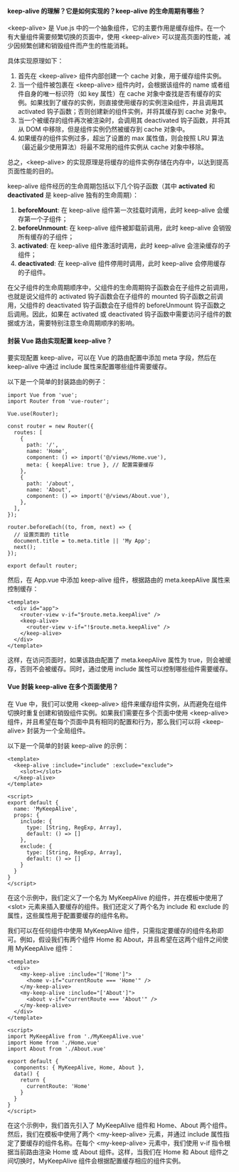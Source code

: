 <!--
 * @Author: Shu Binqi
 * @Date: 2023-03-03 22:17:46
 * @LastEditors: Shu Binqi
 * @LastEditTime: 2023-03-03 22:37:32
 * @Description: 八股文：封装 keep-alive（5题）
 * @Version: 1.0.0
 * @FilePath: \interviewQuestions\八股文\Vue\封装keep-alive.md
-->

#### keep-alive 的理解？它是如何实现的？keep-alive 的生命周期有哪些？

&lt;keep-alive&gt; 是 Vue.js 中的一个抽象组件，它的主要作用是缓存组件。在一个有大量组件需要频繁切换的页面中，使用 &lt;keep-alive&gt; 可以提高页面的性能，减少因频繁创建和销毁组件而产生的性能消耗。

具体实现原理如下：

1. 首先在 &lt;keep-alive&gt; 组件内部创建一个 cache 对象，用于缓存组件实例。
1. 当一个组件被包裹在 &lt;keep-alive&gt; 组件内时，会根据该组件的 name 或者组件自身的唯一标识符（如 key 属性）在 cache 对象中查找是否有缓存的实例。如果找到了缓存的实例，则直接使用缓存的实例渲染组件，并且调用其 activated 钩子函数；否则创建新的组件实例，并将其缓存到 cache 对象中。
1. 当一个被缓存的组件再次被渲染时，会调用其 deactivated 钩子函数，并将其从 DOM 中移除，但是组件实例仍然被缓存到 cache 对象中。
1. 如果缓存的组件实例过多，超出了设置的 max 属性值，则会按照 LRU 算法（最近最少使用算法）将最不常用的组件实例从 cache 对象中移除。

总之，&lt;keep-alive&gt; 的实现原理是将缓存的组件实例存储在内存中，以达到提高页面性能的目的。

keep-alive 组件经历的生命周期包括以下几个钩子函数（其中 **activated** 和 **deactivated** 是 keep-alive 独有的生命周期）：

1. **beforeMount**: 在 keep-alive 组件第一次挂载时调用，此时 keep-alive 会缓存第一个子组件；
1. **beforeUnmount**: 在 keep-alive 组件被卸载前调用，此时 keep-alive 会销毁所有缓存的子组件；
1. **activated**: 在 keep-alive 组件激活时调用，此时 keep-alive 会渲染缓存的子组件；
1. **deactivated**: 在 keep-alive 组件停用时调用，此时 keep-alive 会停用缓存的子组件。

在父子组件的生命周期顺序中，父组件的生命周期钩子函数会在子组件之前调用，也就是说父组件的 activated 钩子函数会在子组件的 mounted 钩子函数之前调用，父组件的 deactivated 钩子函数会在子组件的 beforeUnmount 钩子函数之后调用。因此，如果在 activated 或 deactivated 钩子函数中需要访问子组件的数据或方法，需要特别注意生命周期顺序的影响。

#### 封装 Vue 路由实现配置 keep-alive？

要实现配置 keep-alive，可以在 Vue 的路由配置中添加 meta 字段，然后在 keep-alive 中通过 include 属性来配置哪些组件需要缓存。

以下是一个简单的封装路由的例子：

```
import Vue from 'vue';
import Router from 'vue-router';

Vue.use(Router);

const router = new Router({
  routes: [
    {
      path: '/',
      name: 'Home',
      component: () => import('@/views/Home.vue'),
      meta: { keepAlive: true }, // 配置需要缓存
    },
    {
      path: '/about',
      name: 'About',
      component: () => import('@/views/About.vue'),
    },
  ],
});

router.beforeEach((to, from, next) => {
  // 设置页面的 title
  document.title = to.meta.title || 'My App';
  next();
});

export default router;
```

然后，在 App.vue 中添加 keep-alive 组件，根据路由的 meta.keepAlive 属性来控制缓存：

```
<template>
  <div id="app">
    <router-view v-if="$route.meta.keepAlive" />
    <keep-alive>
      <router-view v-if="!$route.meta.keepAlive" />
    </keep-alive>
  </div>
</template>
```

这样，在访问页面时，如果该路由配置了 meta.keepAlive 属性为 true，则会被缓存，否则不会被缓存。同时，通过使用 include 属性可以控制哪些组件需要缓存。

#### Vue 封装 keep-alive 在多个页面使用？

在 Vue 中，我们可以使用 &lt;keep-alive&gt; 组件来缓存组件实例，从而避免在组件切换时重复创建和销毁组件实例。如果我们需要在多个页面中使用 &lt;keep-alive&gt; 组件，并且希望在每个页面中具有相同的配置和行为，那么我们可以将 &lt;keep-alive&gt; 封装为一个全局组件。

以下是一个简单的封装 keep-alive 的示例：

```
<template>
  <keep-alive :include="include" :exclude="exclude">
    <slot></slot>
  </keep-alive>
</template>

<script>
export default {
  name: 'MyKeepAlive',
  props: {
    include: {
      type: [String, RegExp, Array],
      default: () => []
    },
    exclude: {
      type: [String, RegExp, Array],
      default: () => []
    }
  }
}
</script>
```

在这个示例中，我们定义了一个名为 MyKeepAlive 的组件，并在模板中使用了 &lt;slot&gt; 元素来插入要缓存的组件。我们还定义了两个名为 include 和 exclude 的属性，这些属性用于配置要缓存的组件名称。

我们可以在任何组件中使用 MyKeepAlive 组件，只需指定要缓存的组件名称即可。例如，假设我们有两个组件 Home 和 About，并且希望在这两个组件之间使用 MyKeepAlive 组件：

```
<template>
  <div>
    <my-keep-alive :include="['Home']">
      <home v-if="currentRoute === 'Home'" />
    </my-keep-alive>
    <my-keep-alive :include="['About']">
      <about v-if="currentRoute === 'About'" />
    </my-keep-alive>
  </div>
</template>

<script>
import MyKeepAlive from './MyKeepAlive.vue'
import Home from './Home.vue'
import About from './About.vue'

export default {
  components: { MyKeepAlive, Home, About },
  data() {
    return {
      currentRoute: 'Home'
    }
  }
}
</script>
```

在这个示例中，我们首先引入了 MyKeepAlive 组件和 Home、About 两个组件。然后，我们在模板中使用了两个 &lt;my-keep-alive&gt; 元素，并通过 include 属性指定了要缓存的组件名称。在每个 &lt;my-keep-alive&gt; 元素中，我们使用 v-if 指令根据当前路由渲染 Home 或 About 组件。这样，当我们在 Home 和 About 组件之间切换时，MyKeepAlive 组件会根据配置缓存相应的组件实例。
